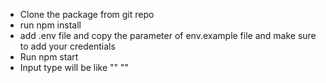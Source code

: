* Clone the package from git repo
* run npm install
* add .env file and copy the parameter of env.example file and make sure to add your credentials 
* Run npm start
* Input type will be like "<Channel Name>" "<Message>"
